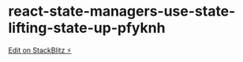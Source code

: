 # react-state-managers-use-state-lifting-state-up-pfyknh

[Edit on StackBlitz ⚡️](https://stackblitz.com/edit/react-state-managers-use-state-lifting-state-up-pfyknh)